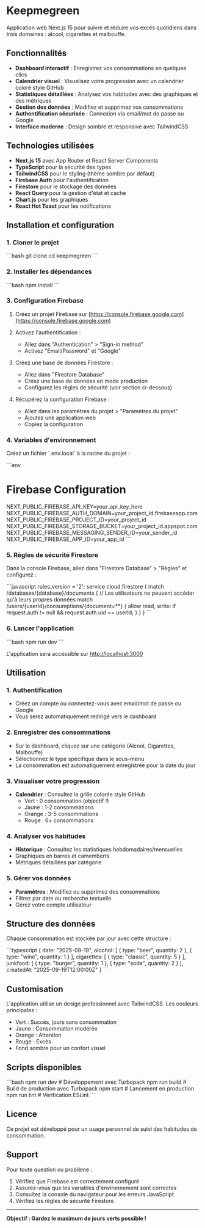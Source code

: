 # Keepmegreen

Application web Next.js 15 pour suivre et réduire vos excès quotidiens dans trois domaines : alcool, cigarettes et malbouffe.

## Fonctionnalités

- **Dashboard interactif** : Enregistrez vos consommations en quelques clics
- **Calendrier visuel** : Visualisez votre progression avec un calendrier coloré style GitHub
- **Statistiques détaillées** : Analysez vos habitudes avec des graphiques et des métriques
- **Gestion des données** : Modifiez et supprimez vos consommations
- **Authentification sécurisée** : Connexion via email/mot de passe ou Google
- **Interface moderne** : Design sombre et responsive avec TailwindCSS

## Technologies utilisées

- **Next.js 15** avec App Router et React Server Components
- **TypeScript** pour la sécurité des types
- **TailwindCSS** pour le styling (thème sombre par défaut)
- **Firebase Auth** pour l'authentification
- **Firestore** pour le stockage des données
- **React Query** pour la gestion d'état et cache
- **Chart.js** pour les graphiques
- **React Hot Toast** pour les notifications

## Installation et configuration

### 1. Cloner le projet

\`\`\`bash
git clone <url-du-repo>
cd keepmegreen
\`\`\`

### 2. Installer les dépendances

\`\`\`bash
npm install
\`\`\`

### 3. Configuration Firebase

1. Créez un projet Firebase sur [https://console.firebase.google.com](https://console.firebase.google.com)

2. Activez l'authentification :
   - Allez dans "Authentication" > "Sign-in method"
   - Activez "Email/Password" et "Google"

3. Créez une base de données Firestore :
   - Allez dans "Firestore Database"
   - Créez une base de données en mode production
   - Configurez les règles de sécurité (voir section ci-dessous)

4. Récupérez la configuration Firebase :
   - Allez dans les paramètres du projet > "Paramètres du projet"
   - Ajoutez une application web
   - Copiez la configuration

### 4. Variables d'environnement

Créez un fichier \`.env.local\` à la racine du projet :

\`\`\`env
# Firebase Configuration
NEXT_PUBLIC_FIREBASE_API_KEY=your_api_key_here
NEXT_PUBLIC_FIREBASE_AUTH_DOMAIN=your_project_id.firebaseapp.com
NEXT_PUBLIC_FIREBASE_PROJECT_ID=your_project_id
NEXT_PUBLIC_FIREBASE_STORAGE_BUCKET=your_project_id.appspot.com
NEXT_PUBLIC_FIREBASE_MESSAGING_SENDER_ID=your_sender_id
NEXT_PUBLIC_FIREBASE_APP_ID=your_app_id
\`\`\`

### 5. Règles de sécurité Firestore

Dans la console Firebase, allez dans "Firestore Database" > "Règles" et configurez :

\`\`\`javascript
rules_version = '2';
service cloud.firestore {
  match /databases/{database}/documents {
    // Les utilisateurs ne peuvent accéder qu'à leurs propres données
    match /users/{userId}/consumptions/{document=**} {
      allow read, write: if request.auth != null && request.auth.uid == userId;
    }
  }
}
\`\`\`

### 6. Lancer l'application

\`\`\`bash
npm run dev
\`\`\`

L'application sera accessible sur [http://localhost:3000](http://localhost:3000)

## Utilisation

### 1. Authentification
- Créez un compte ou connectez-vous avec email/mot de passe ou Google
- Vous serez automatiquement redirigé vers le dashboard

### 2. Enregistrer des consommations
- Sur le dashboard, cliquez sur une catégorie (Alcool, Cigarettes, Malbouffe)
- Sélectionnez le type spécifique dans le sous-menu
- La consommation est automatiquement enregistrée pour la date du jour

### 3. Visualiser votre progression
- **Calendrier** : Consultez la grille colorée style GitHub
  - Vert : 0 consommation (objectif !)
  - Jaune : 1-2 consommations
  - Orange : 3-5 consommations
  - Rouge : 6+ consommations

### 4. Analyser vos habitudes
- **Historique** : Consultez les statistiques hebdomadaires/mensuelles
- Graphiques en barres et camemberts
- Métriques détaillées par catégorie

### 5. Gérer vos données
- **Paramètres** : Modifiez ou supprimez des consommations
- Filtrez par date ou recherche textuelle
- Gérez votre compte utilisateur

## Structure des données

Chaque consommation est stockée par jour avec cette structure :

\`\`\`typescript
{
  date: "2025-09-19",
  alcohol: [
    { type: "beer", quantity: 2 },
    { type: "wine", quantity: 1 }
  ],
  cigarettes: [
    { type: "classic", quantity: 5 }
  ],
  junkfood: [
    { type: "burger", quantity: 1 },
    { type: "soda", quantity: 2 }
  ],
  createdAt: "2025-09-19T12:00:00Z"
}
\`\`\`

## Customisation

L'application utilise un design professionnel avec TailwindCSS. Les couleurs principales :
- Vert : Succès, jours sans consommation
- Jaune : Consommation modérée  
- Orange : Attention
- Rouge : Excès
- Fond sombre pour un confort visuel

## Scripts disponibles

\`\`\`bash
npm run dev          # Développement avec Turbopack
npm run build        # Build de production avec Turbopack
npm start            # Lancement en production
npm run lint         # Vérification ESLint
\`\`\`

## Licence

Ce projet est développé pour un usage personnel de suivi des habitudes de consommation.

## Support

Pour toute question ou problème :
1. Vérifiez que Firebase est correctement configuré
2. Assurez-vous que les variables d'environnement sont correctes
3. Consultez la console du navigateur pour les erreurs JavaScript
4. Vérifiez les règles de sécurité Firestore

---

**Objectif : Gardez le maximum de jours verts possible !**